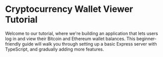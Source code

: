 # Cryptocurrency Wallet Viewer Tutorial

Welcome to our tutorial, where we're building an application that lets users log in and view their Bitcoin and Ethereum wallet balances. This beginner-friendly guide will walk you through setting up a basic Express server with TypeScript, and gradually adding more features.
